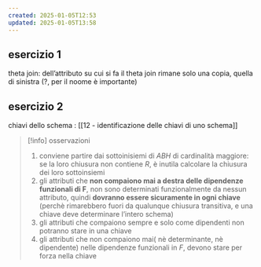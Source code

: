 ```yaml
---
created: 2025-01-05T12:53
updated: 2025-01-05T13:58
---
```

## esercizio 1
theta join: dell’attributo su cui si fa il theta join rimane solo una copia, quella di sinistra (?, per il noome è importante)

## esercizio 2
chiavi dello schema : [[12 - identificazione delle chiavi di uno schema]]

>[!info] osservazioni
>1. conviene partire dai sottoinisiemi di $ABH$ di cardinalità maggiore: se la loro chiusura non contiene $R$, è inutila calcolare la chiusura dei loro sottoinsiemi
>2. gli attributi che **non compaiono mai a destra delle dipendenze funzionali di F**, non sono determinati funzionalmente da nessun attributo, quindi **dovranno essere sicuramente in ogni chiave** (perchè rimarebbero fuori da qualunque chiusura transitiva, e una chiave deve determinare l’intero schema)
>3. gli attributi che compaiono sempre e solo come dipendenti non potranno stare in una chiave
>4. gli attributi che non compaiono mai( nè determinante, nè dipendente) nelle dipendenze funzionali in $F$, devono stare per forza nella chiave